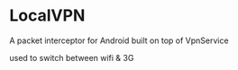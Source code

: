 # LocalVPN
A packet interceptor for Android built on top of VpnService

used to switch between wifi & 3G

